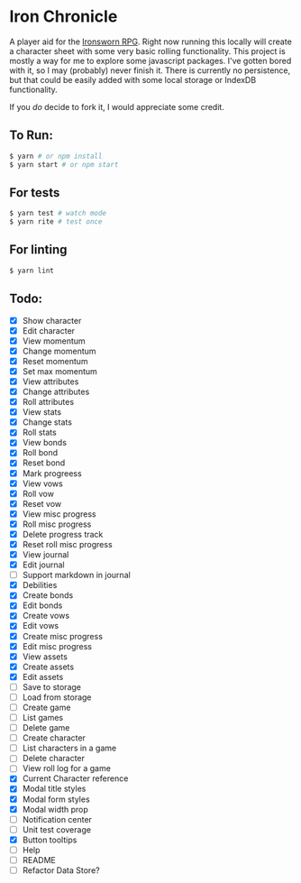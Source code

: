 # Iron Chronicle

A player aid for the [Ironsworn RPG](https://www.ironswornrpg.com/).  Right now running this locally will create a character sheet with some very basic rolling functionality.  This project is mostly a way for me to explore some javascript packages.  I've gotten bored with it, so I may (probably) never finish it.  There is currently no persistence, but that could be easily added with some local storage or IndexDB functionality.

If you _do_ decide to fork it, I would appreciate some credit.

## To Run:
```bash
$ yarn # or npm install
$ yarn start # or npm start
```

## For tests
```bash
$ yarn test # watch mode
$ yarn rite # test once
```

## For linting
```bash
$ yarn lint
```

## Todo:

- [x] Show character
- [x] Edit character
- [x] View momentum
- [x] Change momentum
- [x] Reset momentum
- [x] Set max momentum
- [x] View attributes
- [x] Change attributes
- [x] Roll attributes
- [x] View stats
- [x] Change stats
- [x] Roll stats
- [x] View bonds
- [x] Roll bond
- [x] Reset bond
- [x] Mark progreess
- [x] View vows
- [x] Roll vow
- [x] Reset vow
- [x] View misc progress
- [x] Roll misc progress
- [x] Delete progress track
- [x] Reset roll misc progress
- [x] View journal
- [x] Edit journal
- [ ] Support markdown in journal
- [x] Debilities
- [x] Create bonds
- [x] Edit bonds
- [x] Create vows
- [x] Edit vows
- [x] Create misc progress
- [x] Edit misc progress
- [x] View assets
- [x] Create assets
- [x] Edit assets
- [ ] Save to storage
- [ ] Load from storage
- [ ] Create game
- [ ] List games
- [ ] Delete game
- [ ] Create character
- [ ] List characters in a game
- [ ] Delete character
- [ ] View roll log for a game
- [x] Current Character reference
- [x] Modal title styles
- [x] Modal form styles
- [x] Modal width prop
- [ ] Notification center
- [ ] Unit test coverage
- [x] Button tooltips
- [ ] Help
- [ ] README
- [ ] Refactor Data Store?

